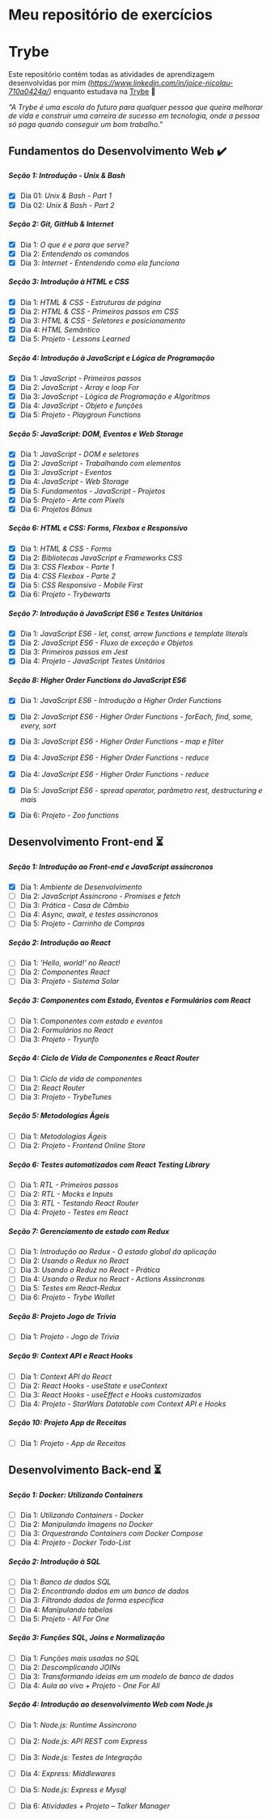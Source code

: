 # Meu repositório de exercícios

# Trybe

Este repositório contém todas as atividades de aprendizagem desenvolvidas por mim _(https://www.linkedin.com/in/joice-nicolau-710a0424a/)_ enquanto estudava na [Trybe](https://www.betrybe.com/) :rocket:

_"A Trybe é uma escola do futuro para qualquer pessoa que queira melhorar de vida e construir uma carreira de sucesso em tecnologia, onde a pessoa só paga quando conseguir um bom trabalho."_

## Fundamentos do Desenvolvimento Web :heavy_check_mark:

##### Seção 1: Introdução - Unix & Bash 
- [X] Dia 01: _Unix & Bash - Part 1_
- [X] Dia 02: _Unix & Bash - Part 2_

##### Seção 2: Git, GitHub & Internet
- [X] Dia 1: _O que é e para que serve?_
- [X] Dia 2: _Entendendo os comandos_
- [X] Dia 3: _Internet - Entendendo como ela funciona_

##### Seção 3: Introdução à HTML e CSS
- [X] Dia 1: _HTML & CSS - Estruturas de página_
- [X] Dia 2: _HTML & CSS - Primeiros passos em CSS_
- [X] Dia 3: _HTML & CSS - Seletores e posicionamento_
- [X] Dia 4: _HTML Semântico_
- [X] Dia 5: _Projeto - Lessons Learned_ 

##### Seção 4: Introdução à JavaScript e Lógica de Programação
- [X] Dia 1: _JavaScript - Primeiros passos_
- [X] Dia 2: _JavaScript - Array e loop For_
- [X] Dia 3: _JavaScript - Lógica de Programação e Algoritmos_
- [X] Dia 4: _JavaScript - Objeto e funções_
- [X] Dia 5: _Projeto - Playgroun Functions_

##### Seção 5: JavaScript: DOM, Eventos e Web Storage
- [X] Dia 1: _JavaScript - DOM e seletores_
- [X] Dia 2: _JavaScript - Trabalhando com elementos_
- [X] Dia 3: _JavaScript - Eventos_
- [X] Dia 4: _JavaScript - Web Storage_
- [X] Dia 5: _Fundamentos - JavaScript - Projetos_ 
- [X] Dia 5: _Projeto - Arte com Pixels_
- [X] Dia 6: _Projetos Bônus_

##### Seção 6: HTML e CSS: Forms, Flexbox e Responsivo
 - [X] Dia 1: _HTML & CSS - Forms_
- [X] Dia 2: _Bibliotecas JavaScript e Frameworks CSS_
- [X] Dia 3: _CSS Flexbox - Parte 1_
- [X] Dia 4: _CSS Flexbox - Parte 2_
- [X] Dia 5: _CSS Responsivo - Mobile First_
- [X] Dia 6: _Projeto - Trybewarts_

##### Seção 7: Introdução à JavaScript ES6 e Testes Unitários
- [X] Dia 1: _JavaScript ES6 - let, const, arrow functions e template literals_
- [X] Dia 2: _JavaScript ES6 - Fluxo de exceção e Objetos_
- [X] Dia 3: _Primeiros passos em Jest_
- [X] Dia 4: _Projeto - JavaScript Testes Unitários_
 
##### Seção 8: Higher Order Functions do JavaScript ES6
- [X] Dia 1: _JavaScript ES6 - Introdução a Higher Order Functions_
- [X] Dia 2: _JavaScript ES6 - Higher Order Functions - forEach, find, some, every, sort_ 
- [X] Dia 3: _JavaScript ES6 - Higher Order Functions - map e filter_
- [X] Dia 4: _JavaScript ES6 - Higher Order Functions - reduce_ 
- [X] Dia 4: _JavaScript ES6 - Higher Order Functions - reduce_ 
- [X] Dia 5: _JavaScript ES6 - spread operator, parâmetro rest, destructuring e mais_
- [X] Dia 6: _Projeto - Zoo functions_
 
 
## Desenvolvimento Front-end :hourglass_flowing_sand:

##### Seção 1: Introdução ao Front-end e JavaScript assíncronos
- [X] Dia 1: _Ambiente de Desenvolvimento_
- [ ] Dia 2: _JavaScript Assíncrono - Promises e fetch_
- [ ] Dia 3: _Prática - Casa de Câmbio_
- [ ] Dia 4: _Async, await, e testes assíncronos_
- [ ] Dia 5: _Projeto - Carrinho de Compras_

##### Seção 2: Introdução ao React
- [ ] Dia 1: _'Hello, world!' no React!_
- [ ] Dia 2: _Componentes React_
- [ ] Dia 3: _Projeto - Sistema Solar_  
 
##### Seção 3: Componentes com Estado, Eventos e Formulários com React
- [ ] Dia 1: _Componentes com estado e eventos_
- [ ] Dia 2: _Formulários no React_
- [ ] Dia 3: _Projeto - Tryunfo_

##### Seção 4: Ciclo de Vida de Componentes e React Router
- [ ] Dia 1: _Ciclo de vida de componentes_ 
- [ ] Dia 2: _React Router_ 
- [ ] Dia 3: _Projeto - TrybeTunes_
 
##### Seção 5: Metodologias Ágeis 
- [ ] Dia 1: _Metodologias Ágeis_ 
- [ ] Dia 2: _Projeto - Frontend Online Store_ 

##### Seção 6: Testes automatizados com React Testing Library
- [ ] Dia 1: _RTL - Primeiros passos_ 
- [ ] Dia 2: _RTL - Mocks e Inputs_ 
- [ ] Dia 3: _RTL - Testando React Router_
- [ ] Dia 4: _Projeto - Testes em React_
 
##### Seção 7: Gerenciamento de estado com Redux
- [ ] Dia 1: _Introdução ao Redux - O estado global da aplicação_ 
- [ ] Dia 2: _Usando o Redux no React_
- [ ] Dia 3: _Usando o Reduz no React - Prática_
- [ ] Dia 4: _Usando o Redux no React - Actions Assíncronas_
- [ ] Dia 5: _Testes em React-Redux_
- [ ] Dia 6: _Projeto - Trybe Wallet_
 
##### Seção 8: Projeto Jogo de Trivia
- [ ] Dia 1: _Projeto - Jogo de Trivia_
 
##### Seção 9: Context API e React Hooks
- [ ] Dia 1: _Context API do React_ 
- [ ] Dia 2: _React Hooks - useState e useContext_
- [ ] Dia 3: _React Hooks - useEffect e Hooks customizados_
- [ ] Dia 4: _Projeto - StarWars Datatable com Context API e Hooks_
 
##### Seção 10: Projeto App de Receitas
- [ ] Dia 1: _Projeto - App de Receitas_


## Desenvolvimento Back-end :hourglass_flowing_sand:

##### Seção 1: Docker: Utilizando Containers
- [ ] Dia 1: _Utilizando Containers - Docker_
- [ ] Dia 2: _Manipulando Imagens no Docker_
- [ ] Dia 3: _Orquestrando Containers com Docker Compose_
- [ ] Dia 4: _Projeto - Docker Todo-List_

##### Seção 2: Introdução à SQL
- [ ] Dia 1: _Banco de dados SQL_
- [ ] Dia 2: _Encontrando dados em um banco de dados_
- [ ] Dia 3: _Filtrando dados de forma específica_
- [ ] Dia 4: _Manipulando tabelas_
- [ ] Dia 5: _Projeto - All For One_
 
##### Seção 3: Funções SQL, Joins e Normalização
- [ ] Dia 1: _Funções mais usadas no SQL_
- [ ] Dia 2: _Descomplicando JOINs_ 
- [ ] Dia 3: _Transformando ideias em um modelo de banco de dados_
- [ ] Dia 4: _Aula ao vivo + Projeto - One For All_

##### Seção 4: Introdução ao desenvolvimento Web com Node.js
- [ ] Dia 1: _Node.js: Runtime Assíncrono_
- [ ] Dia 2: _Node.js: API REST com Express_ 
- [ ] Dia 3: _Node.js: Testes de Integração_
- [ ] Dia 4: _Express: Middlewares_
- [ ] Dia 5: _Node.js: Express e Mysql_
- [ ] Dia 6: _Atividades + Projeto – Talker Manager_

